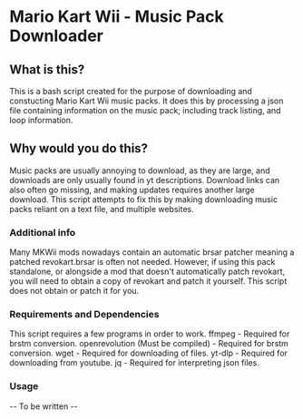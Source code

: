 # Mario Kart Wii - Music Pack Downloader

## What is this?
This is a bash script created for the purpose of downloading and constucting Mario Kart Wii music packs.
It does this by processing a json file containing information on the music pack; including track listing, and loop information.

## Why would you do this?
Music packs are usually annoying to download, as they are large, and downloads are only usually found in yt descriptions.
Download links can also often go missing, and making updates requires another large download.
This script attempts to fix this by making downloading music packs reliant on a text file, and multiple websites.

### Additional info
Many MKWii mods nowadays contain an automatic brsar patcher meaning a patched revokart.brsar is often not needed.
However, if using this pack standalone, or alongside a mod that doesn't automatically patch revokart, you will need to obtain a copy of revokart and patch it yourself.
This script does not obtain or patch it for you.

### Requirements and Dependencies
This script requires a few programs in order to work.
	ffmpeg - Required for brstm conversion.
	openrevolution (Must be compiled) - Required for brstm conversion.
	wget - Required for downloading of files.
	yt-dlp - Required for downloading from youtube.
	jq - Required for interpreting json files.

### Usage
-- To be written --


